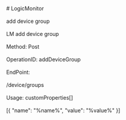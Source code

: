 <br>#     LogicMonitor</br>
<br>add device group</br>
<br>LM add device group</br>
<br>Method: Post</br>
<br>OperationID: addDeviceGroup</br>
<br>EndPoint:</br>
<br>/device/groups</br>
<br>Usage: customProperties[]</br>
<br>[{
  "name": "%name%",
  "value": "%value%"
}]</br>
